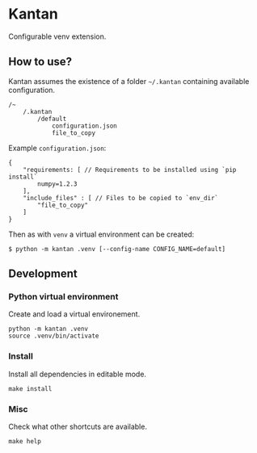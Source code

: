 # Kantan

Configurable venv extension.

## How to use?

Kantan assumes the existence of a folder `~/.kantan` containing available configuration.

```
/~
    /.kantan
        /default
            configuration.json
            file_to_copy
```

Example `configuration.json`:

```
{
    "requirements: [ // Requirements to be installed using `pip install`
        numpy=1.2.3
    ],
    "include_files" : [ // Files to be copied to `env_dir`
        "file_to_copy"
    ]
}
```

Then as with `venv` a virtual environment can be created:

```
$ python -m kantan .venv [--config-name CONFIG_NAME=default]
```

## Development

### Python virtual environment

Create and load a virtual environement.

```
python -m kantan .venv
source .venv/bin/activate
```

### Install

Install all dependencies in editable mode.

```
make install
```

### Misc

Check what other shortcuts are available.

```
make help
```

